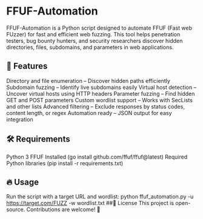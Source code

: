 # FFUF-Automation
FFUF-Automation is a Python script designed to automate FFUF (Fast web FUzzer) for fast and efficient web fuzzing. This tool helps penetration testers, bug bounty hunters, and security researchers discover hidden directories, files, subdomains, and parameters in web applications.

## 🚀 Features
Directory and file enumeration – Discover hidden paths efficiently
Subdomain fuzzing – Identify live subdomains easily
Virtual host detection – Uncover virtual hosts using HTTP headers
Parameter fuzzing – Find hidden GET and POST parameters
Custom wordlist support – Works with SecLists and other lists
Advanced filtering – Exclude responses by status codes, content length, or regex
Automation ready – JSON output for easy integration
## 🛠 Requirements
Python 3
FFUF Installed (go install github.com/ffuf/ffuf@latest)
Required Python libraries (pip install -r requirements.txt)
## 🔥 Usage
Run the script with a target URL and wordlist:
python ffuf_automation.py -u https://target.com/FUZZ -w wordlist.txt
##📜 License
This project is open-source. Contributions are welcome! 🚀
